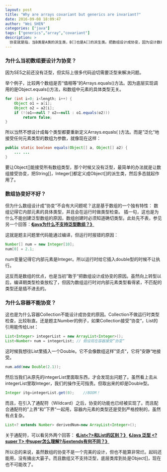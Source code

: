 ```yaml
---
layout: post
title: "Why are arrays covariant but generics are invariant?"
date: 2016-09-08 18:09:47
author: "Wei SHEN"
categories: ["java"]
tags: ["generics","array","covariant"]
description: >
  协变就是指，当B类是A类的派生类，B[]也是A[]的派生类。把数组设计成协变，因为设计数组协变特性的时候，Java还不支持泛型。但还是需要设计一些跨类型的代码，比如以Object[]数组为参数的代码，能作用于所有类型的数组。
---
```


### 为什么当初数组要设计为协变？
因为SE5之前还没有泛型，但实际上很多代码迫切需要泛型来解决问题。

举个例子，比较两个数组是否“值相等“的Arrays.equals()方法。因为底层实现调用的是Object.equals()方法，和数组中元素的具体类型无关。
```java
for (int i=0; i<length; i++) {
    Object o1 = a[i];
    Object o2 = a2[i];
    if (!(o1==null ? o2==null : o1.equals(o2)))
        return false;
}
```

所以当然不想设计成每个类型都要重新定义Arrays.equals( )方法。而是”泛化“地接受任何元素类型的数组为参数，就像现在这样：
```java
public static boolean equals(Object[] a, Object[] a2) {
    ... ...
}
```
要让Object[]能接受所有数组类型，那个时候又没有泛型，最简单的办法就是让数组接受协变，把String[]，Integer[]都定义成Object[]的派生类，然后多态就起作用了。


### 数组协变好不好？
但为什么数组设计成”协变“不会有大问题呢？这是基于数组的一个独有特性：
数组记得它内部元素的具体类型，并且会在运行时做类型检查。
插一句，这也是为什么不能创建泛型数组的原因，数组创建时必须知道确切类型。此处先不表，参见另一个回答：[**《java为什么不支持泛型数组？》**](http://www.ciaoshen.com/2016/08/21/noGenericArray/)

这就是题主问题里代码能通过编译，但运行时报错的原因：
```java
Number[] num = new Integer[10];
num[0] = 2.1;
```
num变量记得它内部元素是Integer。所以运行时给它插入double型的时候不让执行。

这反而是数组的优点，也是当初”敢于“把数组设计成协变的原因。虽然向上转型以后，编译期类型检查放松了，但因为数组运行时对内部元素类型看得紧，不匹配的类型还是插不进去的。


### 为什么容器不能协变？
这也是为什么容器Collection不能设计成协变的原因。Collection不做运行时类型检查，比较耿直。还是题主Number的例子，如果Collection接受”协变“，List<Integer>的引用能传给List<Number>：
```java
List<Integer> integerList = new ArrayList<Integer>();
List<Number> num = integerList; // 假设现在容器接受”协变“
```
这时候我想往List<Number>里插入一个Double。它不会像数组这样”坚贞“，它将”安静“地接受。
```java
num.add(new Double(2.1));
```
然后当我们从原先的integerList里面取东西，才会发现出问题了。虽然看上去从integerList里取Integer，我们的操作无可指责。但取出来的却是Double型。
```java
Integer itg=integerList.get(0);    //BOOM！
```

而且，在引入了通配符（Wildcard）之后，协变的功能也已经被实现了。而且配合通配符的”上界“和”下界“一起用，容器内元素的类型还是受到严格控制的，虽然有点复杂。
```java
List<? extends Number> derivedNum=new ArrayList<Integer>();
```

关于通配符，可以看另外两个回答：
[**《List<?>和List<T>的区别？》**](http://www.ciaoshen.com/2016/08/21/wildcards/)
[**《Java 泛型 <? super T> 中super怎么理解?与extends有何不同？》**](http://www.ciaoshen.com/2016/08/21/superExtends/)




所以总的来说，虽然数组的协变不是一个完美的设计，但也不能算非常烂。起码还能用，没有捅出大篓子。而且数组又不支持泛型，底层类库到处是Object[]，现在也不可能改了。
